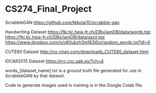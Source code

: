 # CS274_Final_Project

ScrabbleGAN
https://github.com/Nikolai10/scrabble-gan

Handwriting Dataset
https://fki.tic.heia-fr.ch/DBs/iamDB/data/words.tgz
https://fki.tic.heia-fr.ch/DBs/iamDB/data/ascii.tgz
https://www.dropbox.com/s/o60ubzh3m163j0x/random_words.txt?dl=0

CUTE80 Dataset
http://cs-chan.com/downloads_CUTE80_dataset.html

IDCAR2015 Dataset
https://rrc.cvc.uab.es/?ch=4

words_[dataset_name].txt is a ground truth file generated for use in ScrabbleGAN by that dataset.

Code to generate images used in training is in the Google Colab file.
